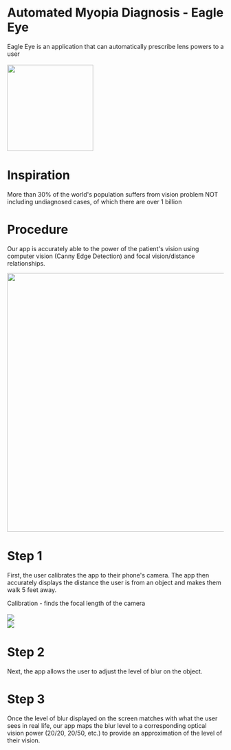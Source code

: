 # Automated Myopia Diagnosis - Eagle Eye
Eagle Eye is an application that can automatically prescribe lens powers to a user
<br>
<br>
<img src="https://upload.wikimedia.org/wikipedia/commons/9/9f/Snellen_chart.svg" width=200>

# Inspiration
More than 30% of the world's population suffers from vision problem NOT including undiagnosed cases, of which there are over 1 billion

# Procedure
Our app is accurately able to the power of the patient's vision using computer vision (Canny Edge Detection) and focal vision/distance relationships.

<img src='https://turbosnu.files.wordpress.com/2016/01/screenshot.jpg' width=600>  

# Step 1
First, the user calibrates the app to their phone's camera. The app then accurately displays the distance the user is from an object and makes them walk 5 feet away. 

Calibration - finds the focal length of the camera
<br>
<br>
<img src="https://render.githubusercontent.com/render/math?math=\FocalLength = \frac{(Pixel Width \cdot DistanceToObject)}{ObjectWidth}\]">
<br>
<img src="https://render.githubusercontent.com/render/math?math=\Distance = \frac{(Focal Length \cdot Object Width)}{Pixel Width}\]">

# Step 2
Next, the app allows the user to adjust the level of blur on the object.

# Step 3
Once the level of blur displayed on the screen matches with what the user sees in real life, our app maps the blur level to a corresponding optical vision power (20/20, 20/50, etc.) to provide an approximation of the level of their vision.
